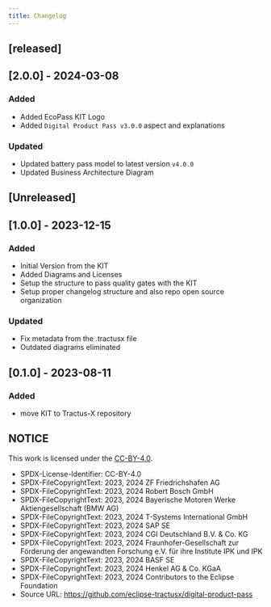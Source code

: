 ```yaml
---
title: Changelog
---
```


## [released]
## [2.0.0] - 2024-03-08

### Added 
- Added EcoPass KIT Logo
- Added `Digital Product Pass v3.0.0` aspect and explanations
  
### Updated
- Updated battery pass model to latest version `v4.0.0`
- Updated Business Architecture Diagram

## [Unreleased]
## [1.0.0] - 2023-12-15

### Added
- Initial Version from the KIT
- Added Diagrams and Licenses
- Setup the structure to pass quality gates with the KIT
- Setup proper changelog structure and also repo open source organization

### Updated
- Fix metadata from the .tractusx file 
- Outdated diagrams eliminated

## [0.1.0] - 2023-08-11

### Added

- move KIT to Tractus-X repository

## NOTICE

This work is licensed under the [CC-BY-4.0](https://creativecommons.org/licenses/by/4.0/legalcode).

- SPDX-License-Identifier: CC-BY-4.0
- SPDX-FileCopyrightText: 2023, 2024 ZF Friedrichshafen AG
- SPDX-FileCopyrightText: 2023, 2024 Robert Bosch GmbH
- SPDX-FileCopyrightText: 2023, 2024 Bayerische Motoren Werke Aktiengesellschaft (BMW AG)
- SPDX-FileCopyrightText: 2023, 2024 T-Systems International GmbH
- SPDX-FileCopyrightText: 2023, 2024 SAP SE
- SPDX-FileCopyrightText: 2023, 2024 CGI Deutschland B.V. & Co. KG
- SPDX-FileCopyrightText: 2023, 2024 Fraunhofer-Gesellschaft zur Förderung der angewandten Forschung e.V. für ihre Institute IPK und IPK
- SPDX-FileCopyrightText: 2023, 2024 BASF SE
- SPDX-FileCopyrightText: 2023, 2024 Henkel AG & Co. KGaA
- SPDX-FileCopyrightText: 2023, 2024 Contributors to the Eclipse Foundation
- Source URL: https://github.com/eclipse-tractusx/digital-product-pass
